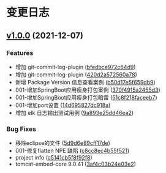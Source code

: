 # 变更日志

## [v1.0.0](https://gitservice/v1.0.0) (2021-12-07)

### Features

 -  增加 git-commit-log-plugin ([bfedbce972c64d9](https://gitservice/commit/bfedbce972c64d9de7bb1c3e335e03e49fa3d941))
 -  增加 git-commit-log-plugin ([420d2a572560a78](https://gitservice/commit/420d2a572560a78b99b27cd618d1b070c67015e9))
 -  新增 Package Version 信息查看案例 ([b50d17e5f659db9](https://gitservice/commit/b50d17e5f659db9bd1a1c99c884c90e21ca13aaa))
 -  001-增加SpringBoot应用瘦身打包案例 ([370f4915a2455d3](https://gitservice/commit/370f4915a2455d3170f9cb949e0db181d4118bb1))
 -  001-增加SpringBoot应用瘦身打包暗雷 ([51c8f218faceeb7](https://gitservice/commit/51c8f218faceeb7112a5bb13b312905e0303bd41))
 -  001-增加port设置 ([14d695827dc918a](https://gitservice/commit/14d695827dc918a6b36d0484584cfdf94e80e1f3))
 -  增加 elk 日志输出测试用例 ([9a893e25dd46ea2](https://gitservice/commit/9a893e25dd46ea24ae6020270c1f94bdedb04955))

### Bug Fixes

 -  移除eclipse的文件 ([5d9d6e89cff17de](https://gitservice/commit/5d9d6e89cff17de6659fcebbaff0b4d9987ff904))
 -  001-修复flatten NPE 缺陷 ([c8cc8ec4b55f521](https://gitservice/commit/c8cc8ec4b55f521e229670ed46601c4547e18d9b))
 -  project info ([c5141cb5f8f92f8](https://gitservice/commit/c5141cb5f8f92f84990474ac9178ae5ca64f7b3c))
 -  tomcat-embed-core 9.0.41 ([3af4c03b24e03e2](https://gitservice/commit/3af4c03b24e03e261a3bbe9197b9289aab27a250))

